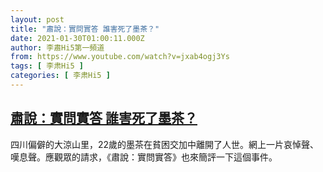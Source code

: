 ```yaml
---
layout: post
title: "肅說：實問實答 誰害死了墨茶？"
date: 2021-01-30T01:00:11.000Z
author: 李肅Hi5第一頻道
from: https://www.youtube.com/watch?v=jxab4ogj3Ys
tags: [ 李肃Hi5 ]
categories: [ 李肃Hi5 ]
---
```

<!--1611968411000-->
[肅說：實問實答 誰害死了墨茶？](https://www.youtube.com/watch?v=jxab4ogj3Ys)
------

<div>
四川偏僻的大涼山里，22歲的墨茶在貧困交加中離開了人世。網上一片哀悼聲、嘆息聲。應觀眾的請求，《肅說：實問實答》也來簡評一下這個事件。
</div>
